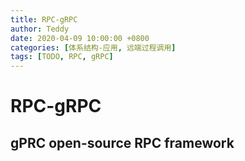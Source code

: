 ```yaml
---
title: RPC-gRPC
author: Teddy
date: 2020-04-09 10:00:00 +0800
categories: [体系结构-应用, 远端过程调用]
tags: [TODO, RPC, gRPC]
---
```


# RPC-gRPC

## gPRC open-source RPC framework